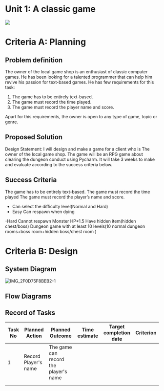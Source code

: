 # Unit 1: A classic game 
![](game.gif)

# Criteria A: Planning

## Problem definition

The owner of the local game shop is an enthusiast of classic computer games. He has been looking for a talented programmer that can help him revive his passion for text-based games. He has few requirements for this task:

1. The game has to be entirely text-based.
2. The game must record the time played.
3. The game must record the player name and score.

Apart for this requirements, the owner is open to any type of game, topic or genre.

## Proposed Solution
Design Statement:
I will design and make a game for a client who is The owner of the local game shop. The game will be an RPG game about clearing the dungeon conduct using Pycharm.
It will take 3 weeks to make and evaluate according to the success criteria below.


## Success Criteria


The game has to be entirely text-based.
The game must record the time played
The game must record the player’s name and score.

  - Can select the difficulty level(Normal and Hard)
   - Easy 
     Can respawn when dying

  -Hard
    Cannot respawn
    Monster HP*1.5
Have hidden item(hidden chest/boss)
Dungeon game with at least 10 levels(10 normal dungeon rooms+boss room+hidden boss/chest room )


# Criteria B: Design

## System Diagram
![IMG_2F0D75F8BEB2-1](https://user-images.githubusercontent.com/82266864/135953524-507fe1af-f51b-48ba-82ed-0afa2cd38b9c.jpeg)

## Flow Diagrams

## Record of Tasks
| Task No | Planned Action | Planned Outcome | Time estimate | Target completion date | Criterion |
|---------|----------------|-----------------|---------------|------------------------|-----------|
|     1   |Record Player's name |    The game can record the player's name             |               |                        |           |
|         |                |                 |               |                        |           |
|         |                |                 |               |                        |           |
